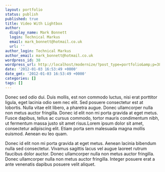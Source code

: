 ```yaml
---
layout: portfolio
status: publish
published: true
title: Video With Lightbox
author:
  display_name: Mark Bonnett
  login: Technical Markus
  email: mark_bonnett@hotmail.co.uk
  url: ''
author_login: Technical Markus
author_email: mark_bonnett@hotmail.co.uk
wordpress_id: 38
wordpress_url: http://localhost/modernize/?post_type=portfolio&amp;p=38
date: '2012-01-03 16:53:49 +0000'
date_gmt: '2012-01-03 16:53:49 +0000'
categories: []
tags: []
---
```

<p>Donec sed odio dui. Duis mollis, est non commodo luctus, nisi erat porttitor ligula, eget lacinia odio sem nec elit. Sed posuere consectetur est at lobortis. Nulla vitae elit libero, a pharetra augue. Donec ullamcorper nulla non metus auctor fringilla. Donec id elit non mi porta gravida at eget metus. Fusce dapibus, tellus ac cursus commodo, tortor mauris condimentum nibh, ut fermentum massa justo sit amet risus.Lorem ipsum dolor sit amet, consectetur adipiscing elit. Etiam porta sem malesuada magna mollis euismod. Aenean eu leo quam.</p>
<p>Donec id elit non mi porta gravida at eget metus. Aenean lacinia bibendum nulla sed consectetur. Vivamus sagittis lacus vel augue laoreet rutrum faucibus dolor auctor. Donec ullamcorper nulla non metus auctor fringilla. Donec ullamcorper nulla non metus auctor fringilla. Integer posuere erat a ante venenatis dapibus posuere velit aliquet.</p>
